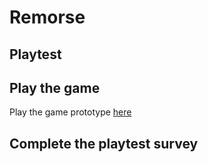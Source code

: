 # Remorse
## Playtest

## Play the game

Play the game prototype [here](https://rkoniar.github.io/IASC-1P04-Repository/)

## Complete the playtest survey
